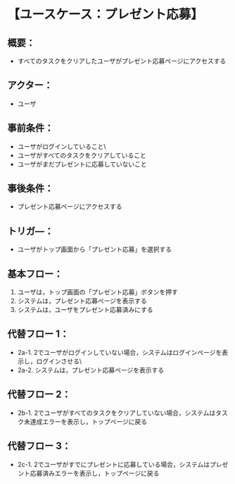# 【ユースケース：プレゼント応募】
## 概要：
- すべてのタスクをクリアしたユーザがプレゼント応募ページにアクセスする
## アクター：
- ユーザ
## 事前条件：
- ユーザがログインしていること\
- ユーザがすべてのタスクをクリアしていること
- ユーザがまだプレゼントに応募していないこと
## 事後条件：
- プレゼント応募ページにアクセスする
## トリガ―：
- ユーザがトップ画面から「プレゼント応募」を選択する
## 基本フロー：
1. ユーザは，トップ画面の「プレゼント応募」ボタンを押す
2. システムは，プレゼント応募ページを表示する
3. システムは，ユーザをプレゼント応募済みにする
## 代替フロー 1：
- 2a-1. 2でユーザがログインしていない場合，システムはログインページを表示し，ログインさせる\
- 2a-2. システムは，プレゼント応募ページを表示する
## 代替フロー 2：
- 2b-1. 2でユーザがすべてのタスクをクリアしていない場合，システムはタスク未達成エラーを表示し，トップページに戻る
## 代替フロー 3：
- 2c-1. 2でユーザがすでにプレゼントに応募している場合，システムはプレゼント応募済みエラーを表示し，トップページに戻る